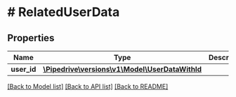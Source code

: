 # # RelatedUserData

## Properties

Name | Type | Description | Notes
------------ | ------------- | ------------- | -------------
**user_id** | [**\Pipedrive\versions\v1\Model\UserDataWithId**](UserDataWithId.md) |  | [optional]

[[Back to Model list]](../README.md#documentation-for-models) [[Back to API list]](../README.md#documentation-for-api-endpoints) [[Back to README]](../README.md)
